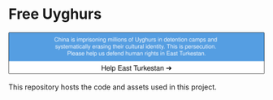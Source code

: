 # Free Uyghurs

[![Help East Turkestan](https://raw.githubusercontent.com/Frext/FreeUyghurs/main/banner.svg)](https://frext.github.io/FreeUyghurs/#)

This repository hosts the code and assets used in this project.
